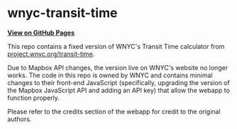 # wnyc-transit-time

<b><a href="https://jwoglom.github.io/wnyc-transit-time/">View on GitHub Pages</a></b>

This repo contains a fixed version of WNYC's Transit Time calculator from [project.wnyc.org/transit-time](http://project.wnyc.org/transit-time).

Due to Mapbox API changes, the version live on WNYC's website no longer works.
The code in this repo is owned by WNYC and contains minimal changes to their front-end JavaScript
(specifically, upgrading the version of the Mapbox JavaScript API and adding an API key)
that allow the webapp to function properly.

Please refer to the credits section of the webapp for credit to the original authors.
